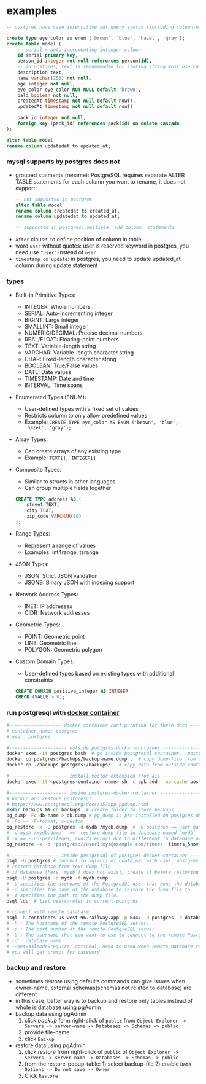 # examples

```sql
-- postgres have case insensitive sql query syntax (including column-names)

create type eye_color as enum ('brown', 'blue', 'hazel', 'gray');
create table model (
    -- serial = auto-incrementing intenger column
    id serial primary key,
    person_id integer not null references person(id),
    -- in postgres, text is recommended for storing string most use cases where you don't need a strict length limit
    description text,
    name varchar(255) not null,
    age integer not null,
    eye_color eye_color NOT NULL default 'brown',
    bald boolean not null,
    createdAt timestamp not null default now(),
    updatedAt timestamp not null default now()

    pack_id integer not null,
    foreign key (pack_id) references pack(id) on delete cascade
);

alter table model
rename column updatedat to updated_at;
```

### mysql supports by postgres does not

- grouped statments (rename): PostgreSQL requires separate ALTER TABLE statements for each column you want to rename, it does not support:
  ```sql
  -- not supported in postgres
  alter table model
  rename column createdat to created_at,
  rename column updatedat to updated_at;

  -- supported in postgres: multiple `add column` statements
  ```
- `after` clause: to define position of column in table
- word `user` without quotes: user is reserved keyword in postgres, you need use `"user"` instead of `user`
- `timestamp on update`: in postgres, you need to update updated_at column during update statement

### types

- Built-in Primitive Types:

  - INTEGER: Whole numbers
  - SERIAL: Auto-incrementing integer
  - BIGINT: Large integer
  - SMALLINT: Small integer
  - NUMERIC/DECIMAL: Precise decimal numbers
  - REAL/FLOAT: Floating-point numbers
  - TEXT: Variable-length string
  - VARCHAR: Variable-length character string
  - CHAR: Fixed-length character string
  - BOOLEAN: True/False values
  - DATE: Date values
  - TIMESTAMP: Date and time
  - INTERVAL: Time spans

- Enumerated Types (ENUM):

  - User-defined types with a fixed set of values
  - Restricts column to only allow predefined values
  - Example: `CREATE TYPE eye_color AS ENUM ('brown', 'blue', 'hazel', 'gray');`

- Array Types:

  - Can create arrays of any existing type
  - Example: `TEXT[], INTEGER[]`

- Composite Types:

  - Similar to structs in other languages
  - Can group multiple fields together

  ```sql
  CREATE TYPE address AS (
      street TEXT,
      city TEXT,
      zip_code VARCHAR(10)
  );
  ```

- Range Types:

  - Represent a range of values
  - Examples: int4range, tsrange

- JSON Types:

  - JSON: Strict JSON validation
  - JSONB: Binary JSON with indexing support

- Network Address Types:

  - INET: IP addresses
  - CIDR: Network addresses

- Geometric Types:

  - POINT: Geometric point
  - LINE: Geometric line
  - POLYGON: Geometric polygon

- Custom Domain Types:
  - User-defined types based on existing types with additional constraints
  ```sql
  CREATE DOMAIN positive_integer AS INTEGER
  CHECK (VALUE > 0);
  ```

### run postgresql with [docker container](https://hub.docker.com/_/postgres)

```bash
#------------------- docker container configuration for these docs -------------------
# container_name: postgres
# user: postgres

#--------------------- outside postgres-docker-container -----------------------------------
docker exec -it postgres bash  # go inside postgresql container, 'postgres' is container-name
docker cp postgres:/backups/backup-name.dump .  # copy dump-file from container to outside container
docker cp ./backups postgres:/backups/   # copy data from outside container to inside containe

# -------------------- install vector extension (for ai) -------------
docker exec -it <postgres-container-name> sh -c apk add --no-cache postgresql-contrib-vector

#--------------------- inside postgres-docker-container ----------------------------------------
# backup and restore postgresql
# https://www.postgresql.org/docs/15/app-pgdump.html
mkdir backups && cd backups  # create folder to store backups
pg_dump -Fc db-name > db.dump # pg_dump is pre-installed on postgres docker-image
# -Fc => -F=format, c=custom
pg_restore -x -U postgres -d mydb /mydb.dump  # -U postgres == user named `postgres` will be the owner of database
# -d mydb /mydb.dump   ==  restore dump file in database named `mydb`
# -x == --no-privileges, avoids errors due to differennt in database_owner @backup_container and @restore_container
pg_restore -x -d 'postgres://user1:xyz@example.com/timers' timers_5nov.dump # restore to remote_database

# ----------------- inside postgresql of postgres-docker-container -------------------------------
psql -U postgres # connect to sql-cli of container with user `postgres`
# restore database from text dump file
# if database (here `mydb`) does not exist, create it before restoring dump file
psql -U postgres -d mydb -f mydb.dump
# -U specifies the username of the PostgreSQL user that owns the database.
# -d specifies the name of the database to restore the dump file to.
# -f specifies the path to the dump file.
psql \du  # list users/roles in current-postgres

# connect with remote database
psql -h containers-us-west-96.railway.app -p 6447 -U postgres -d database1 --set=sslmode=require
# -h : The hostname of the remote PostgreSQL server.
# -p : The port number of the remote PostgreSQL server.
# -U : The username that you want to use to connect to the remote PostgreSQL server.
# -d : database name
# --set=sslmode=require: optional, need to used when remote_database requires ssl-connection
# you will get prompt for password

```

### backup and restore

- sometimes restore using defaults commands can give issues when owner-name, external schemas(schemas not related to database) are different
- in this case, better way is to backup and restore only tables instead of whole is database using pgAdmin
- backup data using pgAdmin
  1. click _backup_ form right-click of `public` from `Object Explorer -> Servers -> server-name -> Databases -> Schemas -> public`
  2. provide file-name
  3. click `Backup`
- restore data using pgAdmin
  1. click _restore_ from right-click of `public` of `Object Explorer -> Servers -> server-name -> Databases -> Schemas -> public`
  2. from the restore-popup-table: 1) select backup-file 2) enable `Data Options -> Do not save -> Owner`
  3. Click `Restore`
